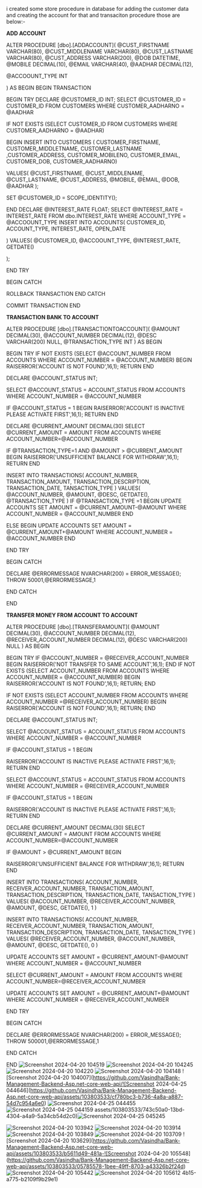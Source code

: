 i created some store procedure in database for adding the customer data and creating the account for that and  transaciton procedure those are below:-

**ADD ACCOUNT**

ALTER PROCEDURE [dbo].[ADDACCOUNT](
 @CUST_FIRSTNAME VARCHAR(80),
 @CUST_MIDDLENAME VARCHAR(80),
 @CUST_LASTNAME VARCHAR(80),
 @CUST_ADDRESS VARCHAR(200),
 @DOB DATETIME,
 @MOBILE DECIMAL(10),
 @EMAIL VARCHAR(40),
 @AADHAR DECIMAL(12),

 @ACCOOUNT_TYPE INT

 )
 AS
 BEGIN
 BEGIN TRANSACTION 

 BEGIN  TRY
 DECLARE @CUSTOMER_ID INT;
 SELECT @CUSTOMER_ID = CUSTOMER_ID FROM CUSTOMERS WHERE CUSTOMER_AADHARNO = @AADHAR

IF NOT EXISTS (SELECT CUSTOMER_ID FROM CUSTOMERS WHERE CUSTOMER_AADHARNO = @AADHAR)

 BEGIN
 INSERT INTO CUSTOMERS (
 CUSTOMER_FIRSTNAME,
 CUSTOMER_MIDDLETNAME,
 CUSTOMER_LASTNAME
 ,CUSTOMER_ADDRESS,
 CUSTOMER_MOBILENO,
 CUSTOMER_EMAIL,
 CUSTOMER_DOB,
 CUSTOMER_AADHARNO)

 VALUES(
 @CUST_FIRSTNAME,
 @CUST_MIDDLENAME,
 @CUST_LASTNAME,
 @CUST_ADDRESS,
 @MOBILE,
 @EMAIL,
 @DOB,
 @AADHAR
 );

 SET @CUSTOMER_ID = SCOPE_IDENTITY();
 
 END
 DECLARE @INTEREST_RATE FLOAT;
 SELECT @INTEREST_RATE = INTEREST_RATE FROM dbo.INTEREST_RATE WHERE ACCOUNT_TYPE =  @ACCOOUNT_TYPE
 INSERT INTO ACCOUNTS( 
 CUSTOMER_ID,
 ACCOUNT_TYPE,
 INTEREST_RATE,
 OPEN_DATE

 )
 VALUES(
 @CUSTOMER_ID,
 @ACCOOUNT_TYPE,
 @INTEREST_RATE,
 GETDATE()
 
 );

 END TRY
 
  BEGIN CATCH

 ROLLBACK TRANSACTION
 END CATCH

 COMMIT TRANSACTION
 END


 **TRANSACTION BANK TO ACCOUNT**

 
ALTER PROCEDURE [dbo].[TRANSACTIONTOACCOUNT](
@AMOUNT DECIMAL(30),
@ACCOUNT_NUMBER DECIMAL(12),
@DESC VARCHAR(200) NULL,
@TRANSACTION_TYPE INT
)
AS
BEGIN
	
BEGIN TRY
IF NOT EXISTS (SELECT @ACCOUNT_NUMBER FROM ACCOUNTS WHERE ACCOUNT_NUMBER = @ACCOUNT_NUMBER)
BEGIN
RAISERROR('ACCOUNT IS NOT FOUND',16,1);
RETURN 
END

DECLARE @ACCOUNT_STATUS INT;
 

SELECT @ACCOUNT_STATUS = ACCOUNT_STATUS FROM ACCOUNTS WHERE ACCOUNT_NUMBER = @ACCOUNT_NUMBER
	
IF @ACCOUNT_STATUS = 1
BEGIN
RAISERROR('ACCOUNT IS INACTIVE PLEASE ACTIVATE FIRST',16,1);
RETURN 
END


DECLARE @CURRENT_AMOUNT DECIMAL(30)
SELECT @CURRENT_AMOUNT = AMOUNT FROM ACCOUNTS WHERE ACCOUNT_NUMBER=@ACCOUNT_NUMBER

IF @TRANSACTION_TYPE=1 AND @AMOUNT > @CURRENT_AMOUNT 
BEGIN
RAISERROR('UNSUFFICIENT BALANCE FOR WITHDRAW',16,1);
RETURN 
END


INSERT INTO TRANSACTIONS(
ACCOUNT_NUMBER,
TRANSACTION_AMOUNT,
TRANSACTION_DESCRIPTION,
TRANSACTION_DATE,
TANSACTION_TYPE
)
VALUES(
@ACCOUNT_NUMBER,
@AMOUNT,
@DESC,
GETDATE(),
@TRANSACTION_TYPE
)
IF @TRANSACTION_TYPE =1
BEGIN
UPDATE ACCOUNTS 
SET AMOUNT = @CURRENT_AMOUNT-@AMOUNT WHERE ACCOUNT_NUMBER = @ACCOUNT_NUMBER
END

ELSE
BEGIN
UPDATE ACCOUNTS 
SET AMOUNT = @CURRENT_AMOUNT+@AMOUNT WHERE ACCOUNT_NUMBER = @ACCOUNT_NUMBER
END


END TRY

BEGIN CATCH

DECLARE  @ERRORMESSAGE NVARCHAR(200) = ERROR_MESSAGE();
THROW 50001,@ERRORMESSAGE,1
	
END CATCH

END

**TRANSFER MONEY FROM ACCOUNT TO ACCOUNT**


ALTER PROCEDURE [dbo].[TRANSFERAMOUNT](
@AMOUNT DECIMAL(30),
@ACCOUNT_NUMBER DECIMAL(12),
@RECEIVER_ACCOUNT_NUMBER DECIMAL(12),
@DESC VARCHAR(200) NULL
)
AS
BEGIN


BEGIN TRY
IF @ACCOUNT_NUMBER = @RECEIVER_ACCOUNT_NUMBER
BEGIN
RAISERROR('NOT TRANSFER TO SAME ACCOUNT',16,1);
END
IF NOT EXISTS (SELECT ACCOUNT_NUMBER FROM ACCOUNTS WHERE ACCOUNT_NUMBER = @ACCOUNT_NUMBER)
BEGIN
RAISERROR('ACCOUNT IS NOT FOUND',16,1);
RETURN;
END

IF NOT EXISTS (SELECT ACCOUNT_NUMBER FROM ACCOUNTS WHERE ACCOUNT_NUMBER =@RECEIVER_ACCOUNT_NUMBER)
BEGIN
RAISERROR('ACCOUNT IS NOT FOUND',16,1);
RETURN; 
END

DECLARE @ACCOUNT_STATUS INT;
 

SELECT @ACCOUNT_STATUS = ACCOUNT_STATUS FROM ACCOUNTS WHERE ACCOUNT_NUMBER = @ACCOUNT_NUMBER
	
IF @ACCOUNT_STATUS = 1
BEGIN

RAISERROR('ACCOUNT IS INACTIVE PLEASE ACTIVATE FIRST',16,1);
RETURN 
END

SELECT @ACCOUNT_STATUS = ACCOUNT_STATUS FROM ACCOUNTS WHERE ACCOUNT_NUMBER = @RECEIVER_ACCOUNT_NUMBER

IF @ACCOUNT_STATUS = 1
BEGIN

RAISERROR('ACCOUNT IS INACTIVE PLEASE ACTIVATE FIRST',16,1);
RETURN 
END

DECLARE @CURRENT_AMOUNT DECIMAL(30)
SELECT @CURRENT_AMOUNT = AMOUNT FROM ACCOUNTS WHERE ACCOUNT_NUMBER=@ACCOUNT_NUMBER

IF  @AMOUNT > @CURRENT_AMOUNT 
BEGIN

RAISERROR('UNSUFFICIENT BALANCE FOR WITHDRAW',16,1);
RETURN 
END


INSERT INTO TRANSACTIONS(
ACCOUNT_NUMBER,
RECEIVER_ACCOUNT_NUMBER,
TRANSACTION_AMOUNT,
TRANSACTION_DESCRIPTION,
TRANSACTION_DATE,
TANSACTION_TYPE
)
VALUES(
@ACCOUNT_NUMBER,
@RECEIVER_ACCOUNT_NUMBER,
@AMOUNT,
@DESC,
GETDATE(),
1
)

INSERT INTO TRANSACTIONS(
ACCOUNT_NUMBER,
RECEIVER_ACCOUNT_NUMBER,
TRANSACTION_AMOUNT,
TRANSACTION_DESCRIPTION,
TRANSACTION_DATE,
TANSACTION_TYPE
)
VALUES(
@RECEIVER_ACCOUNT_NUMBER,
@ACCOUNT_NUMBER,
@AMOUNT,
@DESC,
GETDATE(),
0
)

UPDATE ACCOUNTS 
SET AMOUNT = @CURRENT_AMOUNT-@AMOUNT WHERE ACCOUNT_NUMBER = @ACCOUNT_NUMBER

SELECT @CURRENT_AMOUNT = AMOUNT FROM ACCOUNTS WHERE ACCOUNT_NUMBER=@RECEIVER_ACCOUNT_NUMBER

UPDATE ACCOUNTS 
SET AMOUNT = @CURRENT_AMOUNT+@AMOUNT WHERE ACCOUNT_NUMBER = @RECEIVER_ACCOUNT_NUMBER

END TRY

BEGIN CATCH

DECLARE  @ERRORMESSAGE NVARCHAR(200) = ERROR_MESSAGE();
THROW 500001,@ERRORMESSAGE,1

END CATCH

END
![Screenshot 2024-04-20 104519](https://github.com/Vasindha/Bank-Management-Backend-Asp.net-core-web-api/assets/103803533/f2b5e63d-f9d2-4960-b1d5-8f96b8bb5fa5)
![Screenshot 2024-04-20 104245](https://github.com/Vasindha/Bank-Management-Backend-Asp.net-core-web-api/assets/103803533/d246fdeb-f2e2-4062-99aa-e7b7c67d8922)
![Screenshot 2024-04-20 104220](https://github.com/Vasindha/Bank-Management-Backend-Asp.net-core-web-api/assets/103803533/97a01c2b-7d61-45ea-a4e5-424f9c64f200)
![Screenshot 2024-04-20 104148](https://github.com/Vasindha/Bank-Management-Backend-Asp.net-core-web-api/assets/103803533/7c3c180b-7596-4432-a0c3-094ff9f0bbfb)
![Screenshot 2024-04-20 104007](https://github.com/Vasindha/Bank-Management-Backend-Asp.net-core-web-api/![Screenshot 2024-04-25 044646](https://github.com/Vasindha/Bank-Management-Backend-Asp.net-core-web-api/assets/103803533/cf780bc3-b736-4a8a-a887-54d7c954a6e0)
![Screenshot 2024-04-25 044455](https://github.com/Vasindha/Bank-Management-Backend-Asp.net-core-web-api/assets/103803533/6a60327c-7550-484a-9dbe-5cabf5ae117a)
![Screenshot 2024-04-25 044159](https://github.com/Vasindha/Bank-Management-Backend-Asp.net-core-web-api/assets/103803533/e03e2ae6-f5fd-49ee-9687-a96dd5250019)
assets/103803533/743c50a0-13bd-4304-a4a9-5a34cb54d2c0)![Screenshot 2024-04-25 045245](https://github.com/Vasindha/Bank-Management-Backend-Asp.net-core-web-api/assets/103803533/55a04f2b-81f3-42c9-a04c-007eba784fd3)

![Screenshot 2024-04-20 103942](https://github.com/Vasindha/Bank-Management-Backend-Asp.net-core-web-api/assets/103803533/2efe2e88-d674-4024-a2b9-dd71a769047c)
![Screenshot 2024-04-20 103914](https://github.com/Vasindha/Bank-Management-Backend-Asp.net-core-web-api/assets/103803533/0e7a7d3e-6c5f-4622-b000-feb5083d5e3a)
![Screenshot 2024-04-20 103849](https://github.com/Vasindha/Bank-Management-Backend-Asp.net-core-web-api/assets/103803533/7e29f7bf-f6e3-4b7a-a62c-85c12266fd48)
![Screenshot 2024-04-20 103709](https://github.com/Vasindha/Bank-Management-Backend-Asp.net-core-web-api/assets/103803533/f9ff518d-76cd-43d8-999e-352e4b030532)
![Screenshot 2024-04-20 103629](https://github.com/Vasindha/Bank-Management-Backend-Asp.net-core-web-api/assets/103803533/b5611d49-481a-![Screenshot 2024-04-20 105548](https://github.com/Vasindha/Bank-Management-Backend-Asp.net-core-web-api/assets/103803533/05785578-1bee-49ff-8703-a43326b2f24d)
![Screenshot 2024-04-20 105442](https://github.com/Vasindha/Bank-Management-Backend-Asp.net-core-web-api/assets/103803533/b8d88d87-3977-4c77-b04b-21e0072a0529)
![Screenshot 2024-04-20 105612](https://github.com/Vasindha/Bank-Management-Backend-Asp.net-core-web-api/assets/103803533/a645bbc4-d938-4e26-b173-f56fab8145d2)
4b15-a775-b2109f9b29e1)

